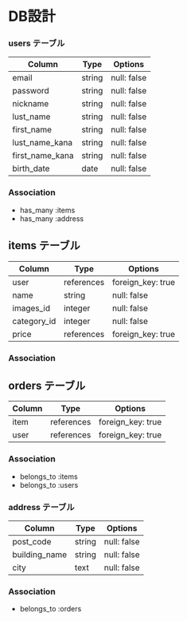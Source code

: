 # DB設計

### users テーブル

|  Column         |  Type    |   Options   |
|-----------------|----------|-------------|
|   email         |  string  | null: false |
|   password      |  string  | null: false |
|   nickname      |  string  | null: false |
|   lust_name     |  string  | null: false |
|  first_name     |  string  | null: false |
| lust_name_kana  |  string  | null: false |
| first_name_kana |  string  | null: false |
|   birth_date    |   date   | null: false |



### Association

* has_many :items
* has_many :address


## items テーブル

|   Column      |   Type     |   Options         |
|---------------|------------|-------------------|
|    user       | references | foreign_key: true |
|    name       | string     |    null: false    |
| images_id     |  integer   |    null: false    |
|  category_id  |  integer   |    null: false    |
|   price       | references | foreign_key: true |

### Association

## orders テーブル

|  Column |    Type     |   Options                    |
|---------|-------------|------------------------------|
|  item   | references  | foreign_key: true            |
|  user   | references  | foreign_key: true            |

### Association

- belongs_to :items
- belongs_to :users

### address テーブル
|  Column         | Type   | Options     |
|-----------------|--------|-------------|
|  post_code      | string | null: false |
|  building_name  | string | null: false |
|  city           | text   | null: false |


### Association

 - belongs_to :orders